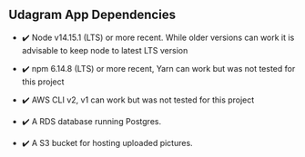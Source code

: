 ## Udagram App Dependencies

- ✔️ Node v14.15.1 (LTS) or more recent. While older versions can work it is advisable to keep node to latest LTS version

- ✔️ npm 6.14.8 (LTS) or more recent, Yarn can work but was not tested for this project

- ✔️ AWS CLI v2, v1 can work but was not tested for this project

- ✔️ A RDS database running Postgres.

- ✔️ A S3 bucket for hosting uploaded pictures.
